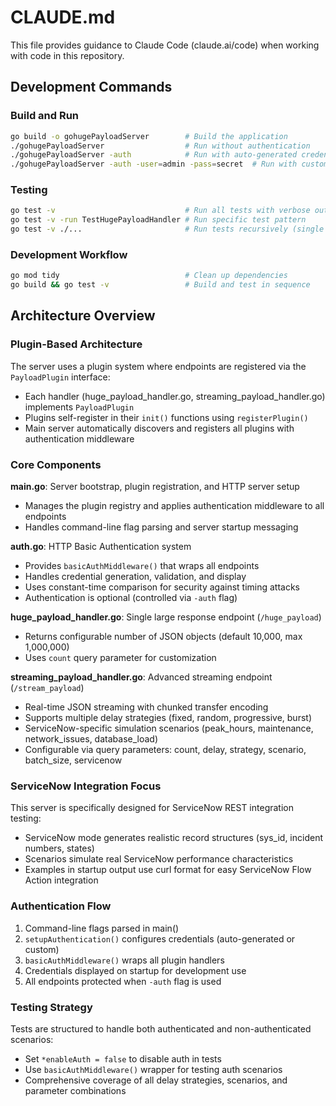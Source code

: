 # CLAUDE.md

This file provides guidance to Claude Code (claude.ai/code) when working with code in this repository.

## Development Commands

### Build and Run
```bash
go build -o gohugePayloadServer        # Build the application
./gohugePayloadServer                  # Run without authentication
./gohugePayloadServer -auth            # Run with auto-generated credentials
./gohugePayloadServer -auth -user=admin -pass=secret  # Run with custom credentials
```

### Testing
```bash
go test -v                             # Run all tests with verbose output
go test -v -run TestHugePayloadHandler # Run specific test pattern
go test -v ./...                       # Run tests recursively (single package project)
```

### Development Workflow
```bash
go mod tidy                            # Clean up dependencies
go build && go test -v                 # Build and test in sequence
```

## Architecture Overview

### Plugin-Based Architecture
The server uses a plugin system where endpoints are registered via the `PayloadPlugin` interface:
- Each handler (huge_payload_handler.go, streaming_payload_handler.go) implements `PayloadPlugin`
- Plugins self-register in their `init()` functions using `registerPlugin()`
- Main server automatically discovers and registers all plugins with authentication middleware

### Core Components

**main.go**: Server bootstrap, plugin registration, and HTTP server setup
- Manages the plugin registry and applies authentication middleware to all endpoints
- Handles command-line flag parsing and server startup messaging

**auth.go**: HTTP Basic Authentication system
- Provides `basicAuthMiddleware()` that wraps all endpoints
- Handles credential generation, validation, and display
- Uses constant-time comparison for security against timing attacks
- Authentication is optional (controlled via `-auth` flag)

**huge_payload_handler.go**: Single large response endpoint (`/huge_payload`)
- Returns configurable number of JSON objects (default 10,000, max 1,000,000)
- Uses `count` query parameter for customization

**streaming_payload_handler.go**: Advanced streaming endpoint (`/stream_payload`)
- Real-time JSON streaming with chunked transfer encoding
- Supports multiple delay strategies (fixed, random, progressive, burst)
- ServiceNow-specific simulation scenarios (peak_hours, maintenance, network_issues, database_load)
- Configurable via query parameters: count, delay, strategy, scenario, batch_size, servicenow

### ServiceNow Integration Focus
This server is specifically designed for ServiceNow REST integration testing:
- ServiceNow mode generates realistic record structures (sys_id, incident numbers, states)
- Scenarios simulate real ServiceNow performance characteristics
- Examples in startup output use curl format for easy ServiceNow Flow Action integration

### Authentication Flow
1. Command-line flags parsed in main()
2. `setupAuthentication()` configures credentials (auto-generated or custom)
3. `basicAuthMiddleware()` wraps all plugin handlers
4. Credentials displayed on startup for development use
5. All endpoints protected when `-auth` flag is used

### Testing Strategy
Tests are structured to handle both authenticated and non-authenticated scenarios:
- Set `*enableAuth = false` to disable auth in tests
- Use `basicAuthMiddleware()` wrapper for testing auth scenarios
- Comprehensive coverage of all delay strategies, scenarios, and parameter combinations